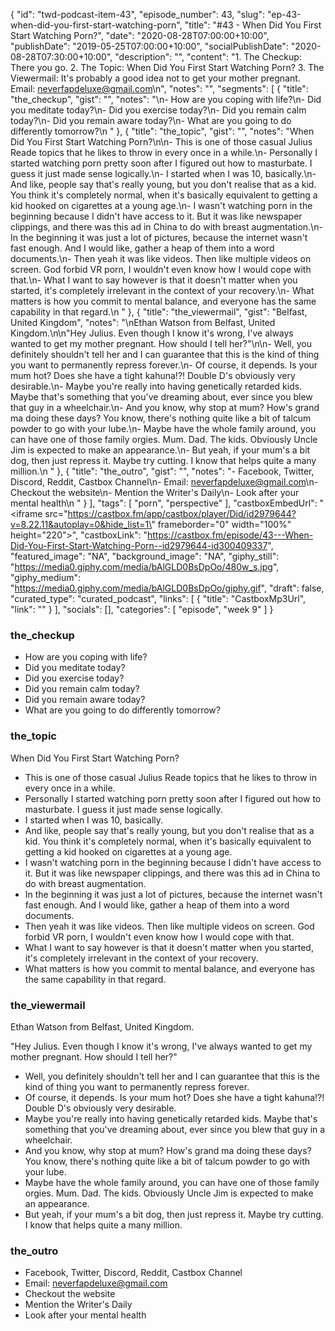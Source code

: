 {
	"id": "twd-podcast-item-43",
	"episode_number": 43,
	"slug": "ep-43-when-did-you-first-start-watching-porn",
	"title": "#43 - When Did You First Start Watching Porn?",
	"date": "2020-08-28T07:00:00+10:00",
	"publishDate": "2019-05-25T07:00:00+10:00",
	"socialPublishDate": "2020-08-28T07:30:00+10:00",
	"description": "",
	"content": "1. The Checkup: There you go. 2. The Topic: When Did You First Start Watching Porn? 3. The Viewermail: It's probably a good idea not to get your mother pregnant. Email: neverfapdeluxe@gmail.com\n",
	"notes": "",
	"segments": [
		{
			"title": "the_checkup",
			"gist": "",
			"notes": "\n- How are you coping with life?\n- Did you meditate today?\n- Did you exercise today?\n- Did you remain calm today?\n- Did you remain aware today?\n- What are you going to do differently tomorrow?\n      "
		},
		{
			"title": "the_topic",
			"gist": "",
			"notes": "When Did You First Start Watching Porn?\n\n- This is one of those casual Julius Reade topics that he likes to throw in every once in a while.\n- Personally I started watching porn pretty soon after I figured out how to masturbate. I guess it just made sense logically.\n- I started when I was 10, basically.\n- And like, people say that's really young, but you don't realise that as a kid. You think it's completely normal, when it's basically equivalent to getting a kid hooked on cigarettes at a young age.\n- I wasn't watching porn in the beginning because I didn't have access to it. But it was like newspaper clippings, and there was this ad in China to do with breast augmentation.\n- In the beginning it was just a lot of pictures, because the internet wasn't fast enough. And I would like, gather a heap of them into a word documents.\n- Then yeah it was like videos. Then like multiple videos on screen. God forbid VR porn, I wouldn't even know how I would cope with that.\n- What I want to say however is that it doesn't matter when you started, it's completely irrelevant in the context of your recovery.\n- What matters is how you commit to mental balance, and everyone has the same capability in that regard.\n      "
		},
		{
			"title": "the_viewermail",
			"gist": "Belfast, United Kingdom",
			"notes": "\nEthan Watson from Belfast, United Kingdom.\n\n\"Hey Julius. Even though I know it's wrong, I've always wanted to get my mother pregnant. How should I tell her?\"\n\n- Well, you definitely shouldn't tell her and I can guarantee that this is the kind of thing you want to permanently repress forever.\n- Of course, it depends. Is your mum hot? Does she have a tight kahuna!?! Double D's obviously very desirable.\n- Maybe you're really into having genetically retarded kids. Maybe that's something that you've dreaming about, ever since you blew that guy in a wheelchair.\n- And you know, why stop at mum? How's grand ma doing these days? You know, there's nothing quite like a bit of talcum powder to go with your lube.\n- Maybe have the whole family around, you can have one of those family orgies. Mum. Dad. The kids. Obviously Uncle Jim is expected to make an appearance.\n- But yeah, if your mum's a bit dog, then just repress it. Maybe try cutting. I know that helps quite a many million.\n      "
		},
		{
			"title": "the_outro",
			"gist": "",
			"notes": "- Facebook, Twitter, Discord, Reddit, Castbox Channel\n- Email: neverfapdeluxe@gmail.com\n- Checkout the website\n- Mention the Writer's Daily\n- Look after your mental health\n      "
		}
	],
	"tags": [
		"porn",
		"perspective"
	],
	"castboxEmbedUrl": "<iframe src=\"https://castbox.fm/app/castbox/player/Did/id2979644?v=8.22.11&autoplay=0&hide_list=1\" frameborder=\"0\" width=\"100%\" height=\"220\"></iframe>",
	"castboxLink": "https://castbox.fm/episode/43---When-Did-You-First-Start-Watching-Porn--id2979644-id300409337",
	"featured_image": "NA",
	"background_image": "NA",
	"giphy_still": "https://media0.giphy.com/media/bAlGLD0BsDpOo/480w_s.jpg",
	"giphy_medium": "https://media0.giphy.com/media/bAlGLD0BsDpOo/giphy.gif",
	"draft": false,
	"curated_type": "curated_podcast",
	"links": [
		{
			"title": "CastboxMp3Url",
			"link": ""
		}
	],
	"socials": [],
	"categories": [
		"episode",
		"week 9"
	]
}

### the_checkup


- How are you coping with life?
- Did you meditate today?
- Did you exercise today?
- Did you remain calm today?
- Did you remain aware today?
- What are you going to do differently tomorrow?
      
### the_topic

When Did You First Start Watching Porn?

- This is one of those casual Julius Reade topics that he likes to throw in every once in a while.
- Personally I started watching porn pretty soon after I figured out how to masturbate. I guess it just made sense logically.
- I started when I was 10, basically.
- And like, people say that's really young, but you don't realise that as a kid. You think it's completely normal, when it's basically equivalent to getting a kid hooked on cigarettes at a young age.
- I wasn't watching porn in the beginning because I didn't have access to it. But it was like newspaper clippings, and there was this ad in China to do with breast augmentation.
- In the beginning it was just a lot of pictures, because the internet wasn't fast enough. And I would like, gather a heap of them into a word documents.
- Then yeah it was like videos. Then like multiple videos on screen. God forbid VR porn, I wouldn't even know how I would cope with that.
- What I want to say however is that it doesn't matter when you started, it's completely irrelevant in the context of your recovery.
- What matters is how you commit to mental balance, and everyone has the same capability in that regard.
      
### the_viewermail


Ethan Watson from Belfast, United Kingdom.

"Hey Julius. Even though I know it's wrong, I've always wanted to get my mother pregnant. How should I tell her?"

- Well, you definitely shouldn't tell her and I can guarantee that this is the kind of thing you want to permanently repress forever.
- Of course, it depends. Is your mum hot? Does she have a tight kahuna!?! Double D's obviously very desirable.
- Maybe you're really into having genetically retarded kids. Maybe that's something that you've dreaming about, ever since you blew that guy in a wheelchair.
- And you know, why stop at mum? How's grand ma doing these days? You know, there's nothing quite like a bit of talcum powder to go with your lube.
- Maybe have the whole family around, you can have one of those family orgies. Mum. Dad. The kids. Obviously Uncle Jim is expected to make an appearance.
- But yeah, if your mum's a bit dog, then just repress it. Maybe try cutting. I know that helps quite a many million.
      
### the_outro

- Facebook, Twitter, Discord, Reddit, Castbox Channel
- Email: neverfapdeluxe@gmail.com
- Checkout the website
- Mention the Writer's Daily
- Look after your mental health
      
